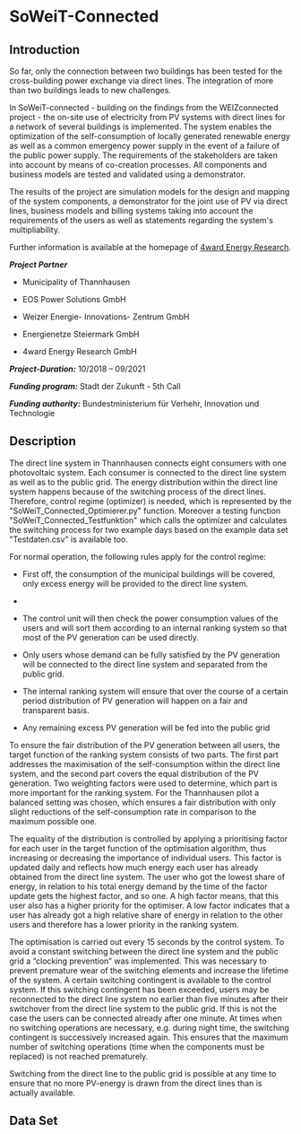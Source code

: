 # SoWeiT-Connected

## Introduction
So far, only the connection between two buildings has been tested for the cross-building power exchange via direct lines. The integration of more than two buildings leads to new challenges.

In SoWeiT-connected - building on the findings from the WEIZconnected project - the on-site use of electricity from PV systems with direct lines for a network of several buildings is implemented. The system enables the optimization of the self-consumption of locally generated renewable energy as well as a common emergency power supply in the event of a failure of the public power supply. The requirements of the stakeholders are taken into account by means of co-creation processes. All components and business models are tested and validated using a demonstrator.

The results of the project are simulation models for the design and mapping of the system components, a demonstrator for the joint use of PV via direct lines, business models and billing systems taking into account the requirements of the users as well as statements regarding the system's multipliability.

Further information is available at the homepage of [4ward Energy Research](https://www.4wardenergy.at/en/references/soweit-connected).

***Project Partner***

- Municipality of Thannhausen

- EOS Power Solutions GmbH

- Weizer Energie- Innovations- Zentrum GmbH

- Energienetze Steiermark GmbH

- 4ward Energy Research GmbH

***Project-Duration:***  	10/2018 – 09/2021

***Funding program:***  	Stadt der Zukunft - 5th Call

***Funding authority:*** Bundestministerium für Verhehr, Innovation und Technologie

## Description

The direct line system in Thannhausen connects eight consumers with one photovoltaic system. Each consumer is connected to the direct line system as well as to the public grid. The energy distribution within the direct line system happens because of the switching process of the direct lines. Therefore, control regime (optimizer) is needed, which is represented by the "SoWeiT_Connected_Optimierer.py" function. Moreover a testing function "SoWeiT_Connected_Testfunktion" which calls the optimizer and calculates the switching process for two example days based on the example data set "Testdaten.csv" is available too.

For normal operation, the following rules apply for the control regime:

- First off, the consumption of the municipal buildings will be covered, only excess energy will be provided to the direct line system.
- 
- The control unit will then check the power consumption values of the users and will sort them according to an internal ranking system so that most of the PV generation can be used directly. 

- Only users whose demand can be fully satisfied by the PV generation will be connected to the direct line system and separated from the public grid.
 
- The internal ranking system will ensure that over the course of a certain period distribution of PV generation will happen on a fair and transparent basis. 

- Any remaining excess PV generation will be fed into the public grid

To ensure the fair distribution of the PV generation between all users, the target function of the ranking system consists of two parts. The first part addresses the maximisation of the self-consumption within the direct line system, and the second part covers the equal distribution of the PV generation. Two weighting factors were used to determine, which part is more important for the ranking system. For the Thannhausen pilot a balanced setting was chosen, which ensures a fair distribution with only slight reductions of the self-consumption rate in comparison to the maximum possible one.

The equality of the distribution is controlled by applying a prioritising factor for each user in the target function of the optimisation algorithm, thus increasing or decreasing the importance of individual users. This factor is updated daily and reflects how much energy each user has already obtained from the direct line system. The user who got the lowest share of energy, in relation to his total energy demand by the time of the factor update gets the highest factor, and so one. A high factor means, that this user also has a higher priority for the optimiser. A low factor indicates that a user has already got a high relative share of energy in relation to the other users and therefore has a lower priority in the ranking system.

The optimisation is carried out every 15 seconds by the control system. To avoid a constant switching between the direct line system and the public grid a “clocking prevention” was implemented. This was necessary to prevent premature wear of the switching elements and increase the lifetime of the system. A certain switching contingent is available to the control system. If this switching contingent has been exceeded, users may be reconnected to the direct line system no earlier than five minutes after their switchover from the direct line system to the public grid. If this is not the case the users can be connected already after one minute. At times when no switching operations are necessary, e.g. during night time, the switching contingent is successively increased again. This ensures that the maximum number of switching operations (time when the components must be replaced) is not reached prematurely.

Switching from the direct line to the public grid is possible at any time to ensure that no more PV-energy is drawn from the direct lines than is actually available.


## Data Set
